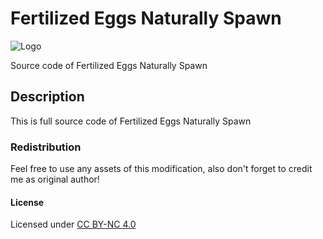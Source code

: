 # Fertilized Eggs Naturally Spawn

![Logo](http://rus-servers.3dn.ru/private/ARK_LOGO_FENS_SRC.png "Logo")

Source code of Fertilized Eggs Naturally Spawn

## Description
This is full source code of Fertilized Eggs Naturally Spawn

### Redistribution
Feel free to use any assets of this modification, also don't forget to credit me as original author!

#### License
Licensed under [CC BY-NC 4.0](https://github.com/L4-Wyrm/FENS/blob/master/LICENSE)